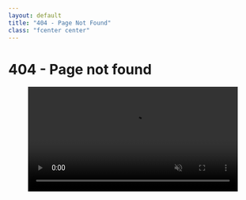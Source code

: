 ```yaml
---
layout: default
title: "404 - Page Not Found"
class: "fcenter center"
---
```


<h1>404 - Page not found</h1>
<figure id="videoContainer" data-fullscreen="false">
    <video
      volume="0.0"
      width="100%"
      id="video"
      preload="auto"
      disablePictureInPicture
      controlslist="nodownload"
      autoplay
      muted
      loop
    >
      <source
        src="https://cdn.api.video/vod/viCrO6qtLqz1CMJCfx30uCs/mp4/1080/source.mp4"
        type="video/mp4"
        aria-labelledby="title"
        aria-describedby="transcript"
      >
      <iframe src="https://embed.api.video/vod/viCrO6qtLqz1CMJCfx30uCs" width="100%" height="100%" frameborder="0" scrolling="no" allowfullscreen="true"></iframe>
    </video>
  </figure>


<script>
window.addEventListener('load', function(){
    var newVideo = document.getElementById('videoElementId');
    newVideo.addEventListener('ended', function() {
        this.currentTime = 0;
        this.play();
    }, false);

    newVideo.play();

});
</script>